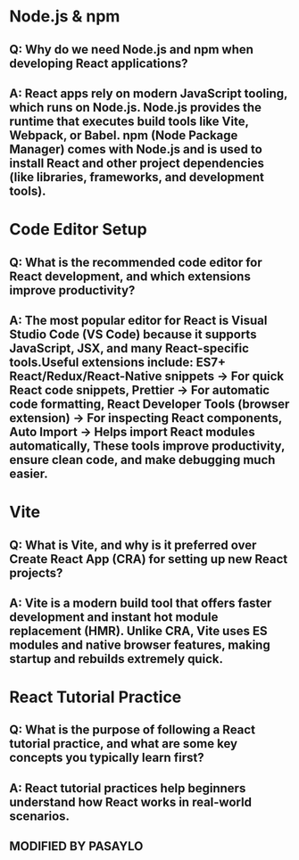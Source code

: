 # Node.js & npm
## Q: Why do we need Node.js and npm when developing React applications?
## A: React apps rely on modern JavaScript tooling, which runs on Node.js. Node.js provides the runtime that executes build tools like Vite, Webpack, or Babel. npm (Node Package Manager) comes with Node.js and is used to install React and other project dependencies (like libraries, frameworks, and development tools).


# Code Editor Setup
## Q: What is the recommended code editor for React development, and which extensions improve productivity?
## A: The most popular editor for React is Visual Studio Code (VS Code) because it supports JavaScript, JSX, and many React-specific tools.Useful extensions include: ES7+ React/Redux/React-Native snippets → For quick React code snippets, Prettier → For automatic code formatting, React Developer Tools (browser extension) → For inspecting React components, Auto Import → Helps import React modules automatically, These tools improve productivity, ensure clean code, and make debugging much easier.


# Vite
## Q: What is Vite, and why is it preferred over Create React App (CRA) for setting up new React projects?
## A: Vite is a modern build tool that offers faster development and instant hot module replacement (HMR). Unlike CRA, Vite uses ES modules and native browser features, making startup and rebuilds extremely quick.


# React Tutorial Practice
## Q: What is the purpose of following a React tutorial practice, and what are some key concepts you typically learn first?
## A: React tutorial practices help beginners understand how React works in real-world scenarios.

## MODIFIED BY PASAYLO